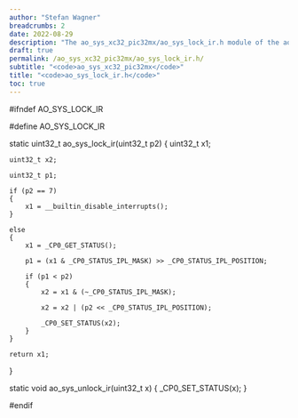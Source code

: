```yaml
---
author: "Stefan Wagner"
breadcrumbs: 2
date: 2022-08-29
description: "The ao_sys_xc32_pic32mx/ao_sys_lock_ir.h module of the ao real-time operating system."
draft: true
permalink: /ao_sys_xc32_pic32mx/ao_sys_lock_ir.h/ 
subtitle: "<code>ao_sys_xc32_pic32mx</code>"
title: "<code>ao_sys_lock_ir.h</code>"
toc: true
---
```


#ifndef AO_SYS_LOCK_IR

#define AO_SYS_LOCK_IR

static uint32_t ao_sys_lock_ir(uint32_t p2)
{
    uint32_t x1;

    uint32_t x2;

    uint32_t p1;

    if (p2 == 7)
    {
        x1 = __builtin_disable_interrupts();
    }

    else
    {
        x1 = _CP0_GET_STATUS();

        p1 = (x1 & _CP0_STATUS_IPL_MASK) >> _CP0_STATUS_IPL_POSITION;

        if (p1 < p2)
        {
            x2 = x1 & (~_CP0_STATUS_IPL_MASK);

            x2 = x2 | (p2 << _CP0_STATUS_IPL_POSITION);

            _CP0_SET_STATUS(x2);
        }
    }

    return x1;
}

static void ao_sys_unlock_ir(uint32_t x)
{
    _CP0_SET_STATUS(x);
}

#endif

